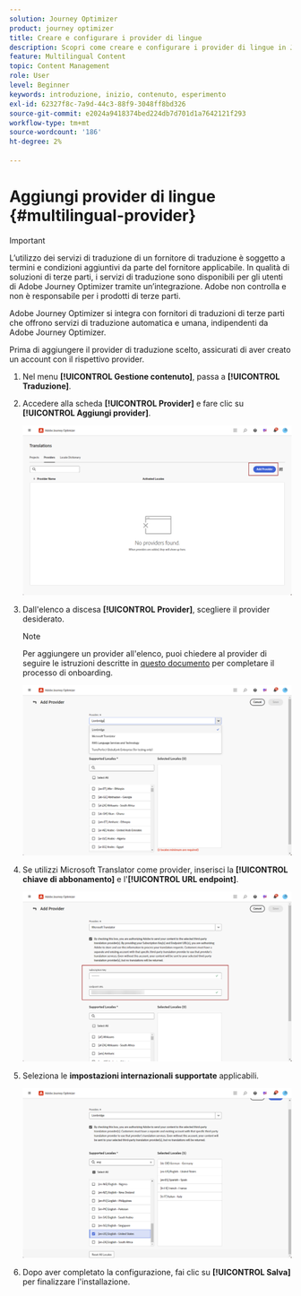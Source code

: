 ```yaml
---
solution: Journey Optimizer
product: journey optimizer
title: Creare e configurare i provider di lingue
description: Scopri come creare e configurare i provider di lingue in Journey Optimizer
feature: Multilingual Content
topic: Content Management
role: User
level: Beginner
keywords: introduzione, inizio, contenuto, esperimento
exl-id: 62327f8c-7a9d-44c3-88f9-3048ff8bd326
source-git-commit: e2024a9418374bed224db7d701d1a7642121f293
workflow-type: tm+mt
source-wordcount: '186'
ht-degree: 2%

---
```


# Aggiungi provider di lingue {#multilingual-provider}

>[!IMPORTANT]
>
> L’utilizzo dei servizi di traduzione di un fornitore di traduzione è soggetto a termini e condizioni aggiuntivi da parte del fornitore applicabile. In qualità di soluzioni di terze parti, i servizi di traduzione sono disponibili per gli utenti di Adobe Journey Optimizer tramite un’integrazione. Adobe non controlla e non è responsabile per i prodotti di terze parti.

Adobe Journey Optimizer si integra con fornitori di traduzioni di terze parti che offrono servizi di traduzione automatica e umana, indipendenti da Adobe Journey Optimizer.

Prima di aggiungere il provider di traduzione scelto, assicurati di aver creato un account con il rispettivo provider.

1. Nel menu **[!UICONTROL Gestione contenuto]**, passa a **[!UICONTROL Traduzione]**.

1. Accedere alla scheda **[!UICONTROL Provider]** e fare clic su **[!UICONTROL Aggiungi provider]**.

   ![](assets/provider_1.png)

1. Dall&#39;elenco a discesa **[!UICONTROL Provider]**, scegliere il provider desiderato.

   >[!NOTE]
   >
   >Per aggiungere un provider all&#39;elenco, puoi chiedere al provider di seguire le istruzioni descritte in [questo documento](https://developer.adobe.com/gcs/partner/) per completare il processo di onboarding.

   ![](assets/provider_2.png)

1. Se utilizzi Microsoft Translator come provider, inserisci la **[!UICONTROL chiave di abbonamento]** e l&#39;**[!UICONTROL URL endpoint]**.

   ![](assets/provider_3.png)

1. Seleziona le **impostazioni internazionali supportate** applicabili.

   ![](assets/provider_4.png)

1. Dopo aver completato la configurazione, fai clic su **[!UICONTROL Salva]** per finalizzare l&#39;installazione.
